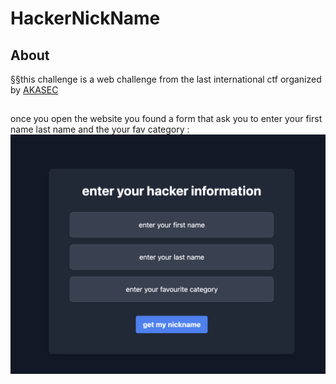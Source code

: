 # HackerNickName

## About 

§§this challenge is a web challenge from the last international ctf organized by [AKASEC](https://akasec.club/) 

##

once you open the website you found a form that ask you to enter your first name last name and the your fav category : 
<img hight="200px" src="https://github.com/youssef-badaoui/MY_writeups/blob/main/Web/first.png" >
